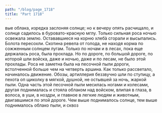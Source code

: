 ```yaml
---
path: "/blog/page_1718"
title: "Part 1718"
---
```


вые облака, изредка заслоняя солнце; но к вечеру опять расчищало, и солнце садилось в буровато-красную мглу. Только сильная роса ночью освежала землю. Остававшиеся на корню хлебà сгорали и высыпались. Болота пересохли. Скотина ревела от голода, не находя корма по сожженным солнцем лугам. Только по ночам и в лесах, пока еще держалась роса, была прохлада. Но по дороге, по большой дороге, по которой шли войска, даже и ночью, даже и по лесам, не было этой прохлады. Роса не заметна была на песочной пыли дороги, встолченной больше чем на четверть аршина. Как только рассветало, начиналось движение. Обозы, артиллерия беззвучно шли по ступицу, а пехота оп щиколку в мягкой, душной, не остывшей за ночь, жаркой пыли. Одна часть этой песочной пыли месилась ногами и колесами, другая поднималась и стояла облаком над войском, влипая в глаза, в волоса, в уши, в ноздри, и главное в легкие людям и животным, двигавшимся по этой дороге. Чем выше поднималось солнце, тем выше поднималось облако пыли, и сквоз
